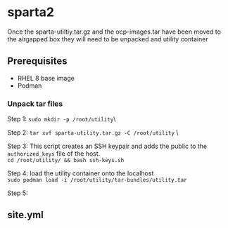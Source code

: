 # sparta2
Once the sparta-utiltiy.tar.gz and the ocp-images.tar have been moved to the airgapped box they will need to be unpacked and utility container

## Prerequisites
- RHEL 8 base image
- Podman

### Unpack tar files
Step 1: `sudo mkdir -p /root/utility`\

Step 2: `tar xvf sparta-utility.tar.gz -C /root/utility` \

Step 3: This script creates an SSH keypair and adds the public to the `authorized_keys` file of the host. \
`cd /root/utility/ && bash ssh-keys.sh`

Step 4: load the utility container onto the localhost \
`sudo podman load -i /root/utility/tar-bundles/utility.tar`

Step 5: 
## site.yml
